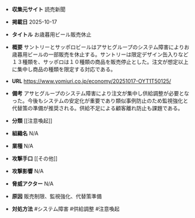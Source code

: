 - **収集元サイト**
読売新聞

- **掲載日**
2025-10-17

- **タイトル**
お歳暮用ビール販売休止

- **概要**
サントリーとサッポロビールはアサヒグループのシステム障害によりお歳暮用ビールの一部販売を休止する。サントリーは限定デザイン缶入りなど１３種類を、サッポロは１０種類の商品を販売停止とした。注文が想定以上に集中し商品の種類を限定する対応である。

- **URL**
https://www.yomiuri.co.jp/economy/20251017-OYT1T50125/

- **備考**
アサヒグループのシステム障害により注文が集中し供給調整が必要となった。今後もシステムの安定化が重要であり類似事例防止のため監視強化と代替策の準備が推奨される。供給不足による顧客離れ防止も課題である。

- **分類**
[[注意喚起]]

- **組織名**
N/A

- **業種**
N/A

- **攻撃手口**
[[その他]]

- **攻撃影響**
N/A

- **脅威アクター**
N/A

- **原因**
販売制限、監視強化、代替策準備

- **対処方法**
#システム障害 #供給調整 #注意喚起
